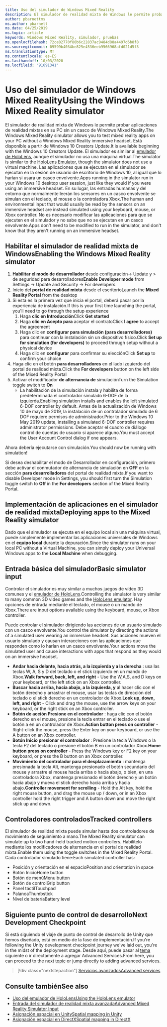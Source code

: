 ```yaml
---
title: Uso del simulador de Windows Mixed Reality
description: El simulador de realidad mixta de Windows le permite probar aplicaciones de realidad mixtas en su PC sin un casco de Windows Mixed Reality.
author: pbarnettms
ms.author: pbarnett
ms.date: 04/25/2019
ms.topic: article
keywords: Windows Mixed Reality, simulador, pruebas
ms.openlocfilehash: 72ce82770f80b6c22837ac9484d88a4497d6b8f8
ms.sourcegitcommit: 09599b4034be825e4536eeb9566968afd021d5f3
ms.translationtype: MT
ms.contentlocale: es-ES
ms.lasthandoff: 10/03/2020
ms.locfileid: "91691341"
---
```

# <a name="using-the-windows-mixed-reality-simulator"></a><span data-ttu-id="03c94-104">Uso del simulador de Windows Mixed Reality</span><span class="sxs-lookup"><span data-stu-id="03c94-104">Using the Windows Mixed Reality simulator</span></span>

<span data-ttu-id="03c94-105">El simulador de realidad mixta de Windows le permite probar aplicaciones de realidad mixtas en su PC sin un casco de Windows Mixed Reality.</span><span class="sxs-lookup"><span data-stu-id="03c94-105">The Windows Mixed Reality simulator allows you to test mixed reality apps on your PC without a Windows Mixed Reality immersive headset.</span></span> <span data-ttu-id="03c94-106">Está disponible a partir de Windows 10 Creators Update.</span><span class="sxs-lookup"><span data-stu-id="03c94-106">It is available beginning with the Windows 10 Creators Update.</span></span> <span data-ttu-id="03c94-107">El simulador es similar al [emulador de HoloLens](using-the-hololens-emulator.md), aunque el simulador no usa una máquina virtual.</span><span class="sxs-lookup"><span data-stu-id="03c94-107">The simulator is similar to the [HoloLens Emulator](using-the-hololens-emulator.md), though the simulator does not use a virtual machine.</span></span> <span data-ttu-id="03c94-108">Las aplicaciones que se ejecutan en el simulador se ejecutan en la sesión de usuario de escritorio de Windows 10, al igual que lo harían si usara un casco envolvente.</span><span class="sxs-lookup"><span data-stu-id="03c94-108">Apps running in the simulator run in your Windows 10 desktop user session, just like they would if you were using an immersive headset.</span></span> <span data-ttu-id="03c94-109">En su lugar, las entradas humanas y del entorno que normalmente leerán los sensores en un casco envolvente se simulan con el teclado, el mouse o la controladora Xbox.</span><span class="sxs-lookup"><span data-stu-id="03c94-109">The human and environmental input that would usually be read by the sensors on an immersive headset are instead simulated using your keyboard, mouse, or Xbox controller.</span></span> <span data-ttu-id="03c94-110">No es necesario modificar las aplicaciones para que se ejecuten en el simulador y no sabe que no se ejecutan en un casco envolvente.</span><span class="sxs-lookup"><span data-stu-id="03c94-110">Apps don't need to be modified to run in the simulator, and don't know that they aren't running on an immersive headset.</span></span>

## <a name="enabling-the-windows-mixed-reality-simulator"></a><span data-ttu-id="03c94-111">Habilitar el simulador de realidad mixta de Windows</span><span class="sxs-lookup"><span data-stu-id="03c94-111">Enabling the Windows Mixed Reality simulator</span></span>

1. <span data-ttu-id="03c94-112">**Habilitar el modo de desarrollador** desde configuración-> Update y > de seguridad para desarrolladores</span><span class="sxs-lookup"><span data-stu-id="03c94-112">**Enable Developer mode** from Settings -> Update and Security -> For developers</span></span>
2. <span data-ttu-id="03c94-113">Inicio del **portal de realidad mixta** desde el escritorio</span><span class="sxs-lookup"><span data-stu-id="03c94-113">Launch the **Mixed Reality Portal** from the desktop</span></span>
3. <span data-ttu-id="03c94-114">Si esta es la primera vez que inicia el portal, deberá pasar por la experiencia de instalación.</span><span class="sxs-lookup"><span data-stu-id="03c94-114">If this is your first time launching the portal, you'll need to go through the setup experience</span></span>
   1. <span data-ttu-id="03c94-115">Haga **clic en Introducción**</span><span class="sxs-lookup"><span data-stu-id="03c94-115">Click **Get started**</span></span>
   2. <span data-ttu-id="03c94-116">Haga **clic en Acepto para** aceptar el contrato</span><span class="sxs-lookup"><span data-stu-id="03c94-116">Click **I agree** to accept the agreement</span></span>
   3. <span data-ttu-id="03c94-117">Haga clic en **configurar para simulación (para desarrolladores)** para continuar con la instalación sin un dispositivo físico.</span><span class="sxs-lookup"><span data-stu-id="03c94-117">Click **Set up for simulation (for developers)** to proceed through setup without a physical device</span></span>
   4. <span data-ttu-id="03c94-118">Haga clic en **configurar** para confirmar su elección</span><span class="sxs-lookup"><span data-stu-id="03c94-118">Click **Set up** to confirm your choice</span></span>
4. <span data-ttu-id="03c94-119">Haga clic en el botón **para desarrolladores** en el lado izquierdo del portal de realidad mixta.</span><span class="sxs-lookup"><span data-stu-id="03c94-119">Click the **For developers** button on the left side of the Mixed Reality Portal</span></span>
5. <span data-ttu-id="03c94-120">Activar el modificador **de alternancia de** simulación</span><span class="sxs-lookup"><span data-stu-id="03c94-120">Turn the Simulation toggle switch to **On**</span></span>
   * <span data-ttu-id="03c94-121">La habilitación de la simulación instala y habilita de forma predeterminada el controlador simulado 6-DOF de la izquierda.</span><span class="sxs-lookup"><span data-stu-id="03c94-121">Enabling simulation installs and enables the left simulated 6-DOF controller by default.</span></span>  <span data-ttu-id="03c94-122">Antes de la actualización de Windows 10 de mayo de 2019, la instalación de un controlador simulado de 6 DOF requiere permisos de administrador.</span><span class="sxs-lookup"><span data-stu-id="03c94-122">Prior to the Windows 10 May 2019 update, installing a simulated 6-DOF controller requires administrator permissions.</span></span>  <span data-ttu-id="03c94-123">Debe aceptar el cuadro de diálogo control de cuentas de usuario si aparece alguno.</span><span class="sxs-lookup"><span data-stu-id="03c94-123">You must accept the User Account Control dialog if one appears.</span></span>

<span data-ttu-id="03c94-124">Ahora debería ejecutarse con simulación.</span><span class="sxs-lookup"><span data-stu-id="03c94-124">You should now be running with simulation!</span></span>

<span data-ttu-id="03c94-125">Si desea deshabilitar el modo de Desarrollador en configuración, primero debe activar el conmutador de alternancia de simulación en **OFF** en la sección **para desarrolladores** del portal de realidad mixta.</span><span class="sxs-lookup"><span data-stu-id="03c94-125">If you want to disable Developer mode in Settings, you should first turn the Simulation toggle switch to **Off** in the **For developers** section of the Mixed Reality Portal.</span></span>

## <a name="deploying-apps-to-the-mixed-reality-simulator"></a><span data-ttu-id="03c94-126">Implementación de aplicaciones en el simulador de realidad mixta</span><span class="sxs-lookup"><span data-stu-id="03c94-126">Deploying apps to the Mixed Reality simulator</span></span>

<span data-ttu-id="03c94-127">Dado que el simulador se ejecuta en el equipo local sin una máquina virtual, puede simplemente implementar las aplicaciones universales de Windows en el **equipo local** durante la depuración.</span><span class="sxs-lookup"><span data-stu-id="03c94-127">Since the simulator runs on your local PC without a Virtual Machine, you can simply deploy your Universal Windows apps to the **Local Machine** when debugging.</span></span>

## <a name="basic-simulator-input"></a><span data-ttu-id="03c94-128">Entrada básica del simulador</span><span class="sxs-lookup"><span data-stu-id="03c94-128">Basic simulator input</span></span>

<span data-ttu-id="03c94-129">Controlar el simulador es muy similar a muchos juegos de vídeo 3D comunes y el [emulador de HoloLens](using-the-hololens-emulator.md).</span><span class="sxs-lookup"><span data-stu-id="03c94-129">Controlling the simulator is very similar to many common 3D video games and the [HoloLens emulator](using-the-hololens-emulator.md).</span></span> <span data-ttu-id="03c94-130">Hay opciones de entrada mediante el teclado, el mouse o un mando de Xbox.</span><span class="sxs-lookup"><span data-stu-id="03c94-130">There are input options available using the keyboard, mouse, or Xbox controller.</span></span>

<span data-ttu-id="03c94-131">Puede controlar el simulador dirigiendo las acciones de un usuario simulado con un casco envolvente.</span><span class="sxs-lookup"><span data-stu-id="03c94-131">You control the simulator by directing the actions of a simulated user wearing an immersive headset.</span></span> <span data-ttu-id="03c94-132">Sus acciones mueven el usuario simulado y causan interacciones con las aplicaciones que responden como lo harían en un casco envolvente.</span><span class="sxs-lookup"><span data-stu-id="03c94-132">Your actions move the simulated user and cause interactions with apps that respond as they would on an immersive headset.</span></span>
* <span data-ttu-id="03c94-133">**Andar hacia delante, hacia atrás, a la izquierda y a la derecha** : usa las teclas W, A, S y D del teclado o el stick izquierdo en un mando de Xbox.</span><span class="sxs-lookup"><span data-stu-id="03c94-133">**Walk forward, back, left, and right** - Use the W,A,S, and D keys on your keyboard, or the left stick on an Xbox controller.</span></span>
* <span data-ttu-id="03c94-134">**Buscar hacia arriba, hacia abajo, a la izquierda, y** al hacer clic con el botón derecho y arrastrar el mouse, usar las teclas de dirección del teclado o el stick derecho en un controlador de Xbox.</span><span class="sxs-lookup"><span data-stu-id="03c94-134">**Look up, down, left, and right** - Click and drag the mouse, use the arrow keys on your keyboard, or the right stick on an Xbox controller.</span></span>
* <span data-ttu-id="03c94-135">**Botón de acción Presione en el controlador** : haga clic con el botón derecho en el mouse, presione la tecla entrar en el teclado o use el botón a en un controlador de Xbox.</span><span class="sxs-lookup"><span data-stu-id="03c94-135">**Action button press on controller** - Right-click the mouse, press the Enter key on your keyboard, or use the A button on an Xbox controller.</span></span>
* <span data-ttu-id="03c94-136">**Botón Inicio presionar el controlador** : Presione la tecla Windows o la tecla F2 del teclado o presione el botón B en un controlador Xbox.</span><span class="sxs-lookup"><span data-stu-id="03c94-136">**Home button press on controller** - Press the Windows key or F2 key on your keyboard, or press the B button on an Xbox controller.</span></span>
* <span data-ttu-id="03c94-137">**Movimiento del controlador para el desplazamiento** : mantenga presionada la tecla Alt, mantenga presionado el botón secundario del mouse y arrastre el mouse hacia arriba o hacia abajo, o bien, en una controladora Xbox, mantenga presionado el botón derecho y un botón hacia abajo y mueva el stick derecho hacia arriba y hacia abajo.</span><span class="sxs-lookup"><span data-stu-id="03c94-137">**Controller movement for scrolling** - Hold the Alt key, hold the right mouse button, and drag the mouse up / down, or in an Xbox controller hold the right trigger and A button down and move the right stick up and down.</span></span>

## <a name="tracked-controllers"></a><span data-ttu-id="03c94-138">Controladores controlados</span><span class="sxs-lookup"><span data-stu-id="03c94-138">Tracked controllers</span></span>

<span data-ttu-id="03c94-139">El simulador de realidad mixta puede simular hasta dos controladores de movimiento de seguimiento a mano.</span><span class="sxs-lookup"><span data-stu-id="03c94-139">The Mixed Reality simulator can simulate up to two hand-held tracked motion controllers.</span></span> <span data-ttu-id="03c94-140">Habilítelo mediante los modificadores de alternancia en el portal de realidad mixta.</span><span class="sxs-lookup"><span data-stu-id="03c94-140">Enable them using the toggle switches in the Mixed Reality Portal.</span></span> <span data-ttu-id="03c94-141">Cada controlador simulado tiene:</span><span class="sxs-lookup"><span data-stu-id="03c94-141">Each simulated controller has:</span></span>
* <span data-ttu-id="03c94-142">Posición y orientación en el espacio</span><span class="sxs-lookup"><span data-stu-id="03c94-142">Position and orientation in space</span></span>
* <span data-ttu-id="03c94-143">Botón Inicio</span><span class="sxs-lookup"><span data-stu-id="03c94-143">Home button</span></span>
* <span data-ttu-id="03c94-144">Botón de menú</span><span class="sxs-lookup"><span data-stu-id="03c94-144">Menu button</span></span>
* <span data-ttu-id="03c94-145">Botón de control</span><span class="sxs-lookup"><span data-stu-id="03c94-145">Grip button</span></span>
* <span data-ttu-id="03c94-146">Panel táctil</span><span class="sxs-lookup"><span data-stu-id="03c94-146">Touchpad</span></span>
* <span data-ttu-id="03c94-147">Palanca</span><span class="sxs-lookup"><span data-stu-id="03c94-147">Thumbstick</span></span>
* <span data-ttu-id="03c94-148">Nivel de batería</span><span class="sxs-lookup"><span data-stu-id="03c94-148">Battery level</span></span>

## <a name="next-development-checkpoint"></a><span data-ttu-id="03c94-149">Siguiente punto de control de desarrollo</span><span class="sxs-lookup"><span data-stu-id="03c94-149">Next Development Checkpoint</span></span>

<span data-ttu-id="03c94-150">Si está siguiendo el viaje de punto de control de desarrollo de Unity que hemos diseñado, está en medio de la fase de implementación.</span><span class="sxs-lookup"><span data-stu-id="03c94-150">If you're following the Unity development checkpoint journey we've laid out, you're in the midst of the deployment stage.</span></span> <span data-ttu-id="03c94-151">Desde aquí, puede pasar al [tema](../../develop/unity/unity-development-overview.md#4-deploying-to-a-device-or-emulator) siguiente o ir directamente a agregar Advanced Services.</span><span class="sxs-lookup"><span data-stu-id="03c94-151">From here, you can proceed to the next [topic](../../develop/unity/unity-development-overview.md#4-deploying-to-a-device-or-emulator) or jump directly to adding advanced services.</span></span>

> [!div class="nextstepaction"]
> [<span data-ttu-id="03c94-152">Servicios avanzados</span><span class="sxs-lookup"><span data-stu-id="03c94-152">Advanced services</span></span>](../../develop/unity/unity-development-overview.md#5-adding-services)


## <a name="see-also"></a><span data-ttu-id="03c94-153">Consulte también</span><span class="sxs-lookup"><span data-stu-id="03c94-153">See also</span></span>
* [<span data-ttu-id="03c94-154">Uso del emulador de HoloLens</span><span class="sxs-lookup"><span data-stu-id="03c94-154">Using the HoloLens emulator</span></span>](using-the-hololens-emulator.md)
* [<span data-ttu-id="03c94-155">Entrada del simulador de realidad mixta avanzada</span><span class="sxs-lookup"><span data-stu-id="03c94-155">Advanced Mixed Reality Simulator Input</span></span>](advanced-hololens-emulator-and-mixed-reality-simulator-input.md)
* [<span data-ttu-id="03c94-156">Asignación espacial en Unity</span><span class="sxs-lookup"><span data-stu-id="03c94-156">Spatial mapping in Unity</span></span>](../../develop/unity/spatial-mapping-in-unity.md)
* [<span data-ttu-id="03c94-157">Asignación espacial en DirectX</span><span class="sxs-lookup"><span data-stu-id="03c94-157">Spatial mapping in DirectX</span></span>](../../develop/native/spatial-mapping-in-directx.md)
